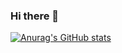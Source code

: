 ### Hi there 👋

[![Anurag's GitHub stats](https://github-readme-stats.vercel.app/api?username=juiceppecount_private=true&show_icons=true&theme=solarized-dark)](https://github.com/anuraghazra/github-readme-stats)
<!--
**juiceppe/juiceppe** is a ✨ _special_ ✨ repository because its `README.md` (this file) appears on your GitHub profile.

Here are some ideas to get you started:

- 🔭 I’m currently working on ...
- 🌱 I’m currently learning ...
- 👯 I’m looking to collaborate on ...
- 🤔 I’m looking for help with ...
- 💬 Ask me about ...
- 📫 How to reach me: ...
- 😄 Pronouns: ...
- ⚡ Fun fact: ...
-->
